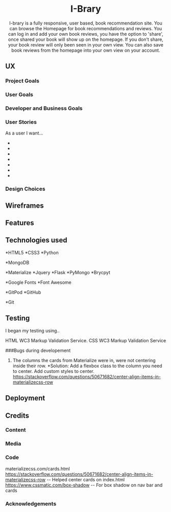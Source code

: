 <div style="text-align: center;">

# I-Brary

<p>I-brary is a fully responsive, user based, book recommendation site.
You can browse the Homepage for book recommendations and reviews. You can log in and add your own book reviews, you have the option
to 'share', once shared your book will show up on the homepage. If you don't share, 
your book review will only been seen in your own view. You can also save book reviews from the homepage
into your own view on your account.</p>

</div>

## UX


### Project Goals

### User Goals

### Developer and Business Goals

### User Stories

As a user I want...

*
*
*
*
*
*
*

### Design Choices


## Wireframes 



## Features



## Technologies used

*HTML5
*CSS3
*Python

*MongoDB

*Materialize
*Jquery
*Flask
*PyMongo
*Brycpyt

*Google Fonts
*Font Awesome

*GitPod
*GitHub

*Git

## Testing

I began my testing using.. 

HTML WC3 Markup Validation Service.
CSS WC3 Markup Validation Service

###Bugs during developement

1. The columns the cards from Materialize were in, were not centering inside their row.
*Solution: Add a flexbox class to the column you need to center. Add custom styles to center. 
https://stackoverflow.com/questions/50671682/center-align-items-in-materializecss-row



## Deployment



## Credits

### Content

### Media

### Code 
materializecss.com/cards.html
https://stackoverflow.com/questions/50671682/center-align-items-in-materializecss-row -- Helped center cards on index.html
https://www.cssmatic.com/box-shadow -- For box shadow on nav bar and cards

### Acknowledgements




